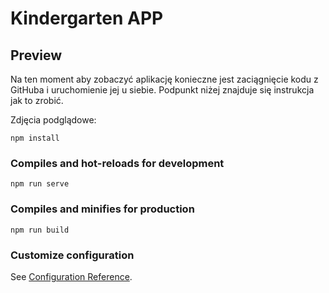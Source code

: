 # Kindergarten APP

## Preview
Na ten moment aby zobaczyć aplikację konieczne jest zaciągnięcie kodu z GitHuba i uruchomienie jej u siebie.
Podpunkt niżej znajduje się instrukcja jak to zrobić.

Zdjęcia podglądowe:

```
npm install
```

### Compiles and hot-reloads for development
```
npm run serve
```

### Compiles and minifies for production
```
npm run build
```

### Customize configuration
See [Configuration Reference](https://cli.vuejs.org/config/).
